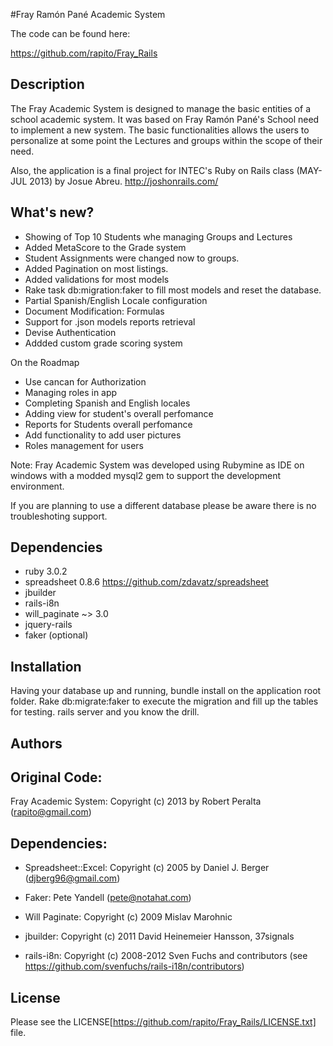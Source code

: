 #Fray Ramón Pané Academic System

The code can be found here:

https://github.com/rapito/Fray_Rails

Description
--------------

The Fray Academic System is designed to manage the basic entities of a school academic system. It was based on Fray Ramón Pané's School need to implement a new system. The basic functionalities allows the users to personalize at some point the Lectures and groups within the scope of their need.

Also, the application is a final project for INTEC's Ruby on Rails class
(MAY-JUL 2013) by Josue Abreu. http://joshonrails.com/

What's new?
--------------

- Showing of Top 10 Students whe managing Groups and Lectures
- Added MetaScore to the Grade system
- Student Assignments were changed now to groups.
- Added Pagination on most listings.
- Added validations for most models
- Rake task db:migration:faker to fill most models and reset the database.
- Partial Spanish/English Locale configuration
- Document Modification: Formulas
- Support for .json models reports retrieval
- Devise Authentication
- Addded custom grade scoring system

On the Roadmap

- Use cancan for Authorization
- Managing roles in app
- Completing Spanish and English locales
- Adding view for student's overall perfomance
- Reports for Students overall perfomance
- Add functionality to add user pictures
- Roles management for users


Note: Fray Academic System was developed using Rubymine as IDE on windows with a modded mysql2 gem to support the development environment.

If you are planning to use a different database please be aware there is no troubleshoting support.

Dependencies
--------------

- ruby 3.0.2
- spreadsheet 0.8.6 https://github.com/zdavatz/spreadsheet
- jbuilder
- rails-i8n
- will_paginate ~> 3.0
- jquery-rails
- faker (optional)

Installation
--------------

Having your database up and running, bundle install on the application root folder.
Rake db:migrate:faker to execute the migration and fill up the tables for testing.
rails server and you know the drill.

Authors
--------------

Original Code:
--------------

Fray Academic System: Copyright (c) 2013 by Robert Peralta (rapito@gmail.com)


Dependencies:
--------------

- Spreadsheet::Excel: Copyright (c) 2005 by Daniel J. Berger (djberg96@gmail.com)

- Faker: Pete Yandell (pete@notahat.com)

- Will Paginate: Copyright (c) 2009 Mislav Marohnic

- jbuilder: Copyright (c) 2011 David Heinemeier Hansson, 37signals

- rails-i8n: Copyright (c) 2008-2012 Sven Fuchs and contributors (see https://github.com/svenfuchs/rails-i18n/contributors)

License
--------------

Please see the LICENSE[https://github.com/rapito/Fray_Rails/LICENSE.txt] file.
